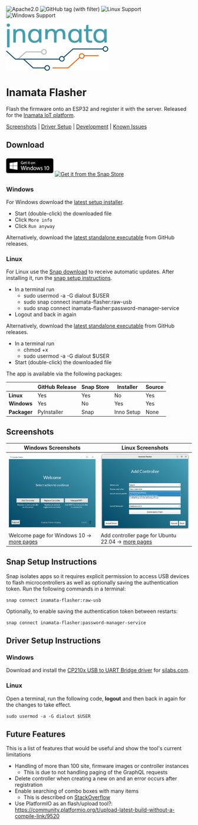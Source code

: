 ![Apache2.0](https://img.shields.io/github/license/InamataCo/Flasher)
![GitHub tag (with filter)](https://img.shields.io/github/v/tag/InamataCo/Flasher)
![Linux Support](https://img.shields.io/badge/OS-Linux-dark_green)
![Windows Support](https://img.shields.io/badge/OS-Windows-dark_green)

[![Inamata Logo](images/inamata_logo.png)][10]

# Inamata Flasher

Flash the firmware onto an ESP32 and register it with the server. Released for the [Inamata IoT platform][10].

[Screenshots](#screenshots) | [Driver Setup](#driver-setup-instructions) | [Development](doc/development.md) | [Known Issues](doc/known_issues.md)

## Download

[![Git it for Windows 10](images/windows_download_badge.png)][11]
[![Get it from the Snap Store](https://snapcraft.io/static/images/badges/en/snap-store-white.svg)](https://snapcraft.io/inamata-flasher)

### Windows

For Windows download the [latest setup installer][11].

- Start (double-click) the downloaded file
- Click `More info`
- Click `Run anyway`

Alternatively, download the [latest standalone executable][8] from GitHub releases.

### Linux

For Linux use the [Snap download][9] to receive automatic updates. After installing it, run the [snap setup instructions](#snap-setup-instructions).

- In a terminal run
  - sudo usermod -a -G dialout $USER
  - sudo snap connect inamata-flasher:raw-usb
  - sudo snap connect inamata-flasher:password-manager-service
- Logout and back in again

Alternatively, download the [latest standalone executable][8] from GitHub releases.

- In a terminal run
  - chmod +x <path-to-file>
  - sudo usermod -a -G dialout $USER
- Start (double-click) the downloaded file

The app is available via the following packages:

|              | GitHub Release | Snap Store | Installer  | Source |
| ------------ | -------------- | ---------- | ---------- | ------ |
| **Linux**    | Yes            | Yes        | No         | Yes    |
| **Windows**  | Yes            | No         | Yes        | Yes    |
| **Packager** | PyInstaller    | Snap       | Inno Setup | None   |

## Screenshots

| Windows Screenshots                                 | Linux Screenshots                                      |
| --------------------------------------------------- | ------------------------------------------------------ |
| ![Windows Welcome](screenshots/windows_welcome.png) | ![Linux Welcome](screenshots/linux_add_controller.png) |
| Welcome page for Windows 10 → [more pages][1]       | Add controller page for Ubuntu 22.04 → [more pages][2] |

## Snap Setup Instructions

Snap isolates apps so it requires explicit permission to access USB devices to flash microcontrollers as well as optionally saving the authentication token. Run the following commands in a terminal:

```
snap connect inamata-flasher:raw-usb
```

Optionally, to enable saving the authentication token between restarts:

```
snap connect inamata-flasher:password-manager-service
```

## Driver Setup Instructions

### Windows

Download and install the [CP210x USB to UART Bridge driver][4] for [silabs.com][3].

### Linux

Open a terminal, run the following code, **logout** and then back in again for the changes to take effect.

    sudo usermod -a -G dialout $USER

## Future Features

This is a list of features that would be useful and show the tool's current limitations

- Handling of more than 100 site, firmware images or controller instances
  - This is due to not handling paging of the GraphQL requests
- Delete controller when creating a new on and an error occurs after registration
- Enable searching of combo boxes with many items
  - This is described on [StackOverflow](https://stackoverflow.com/questions/4827207/how-do-i-filter-the-pyqt-qcombobox-items-based-on-the-text-input)
- Use PlatformIO as an flash/upload tool?: https://community.platformio.org/t/upload-latest-build-without-a-compile-link/9520

[1]: screenshots/windows.md
[2]: screenshots/linux.md
[3]: https://www.silabs.com/developers/usb-to-uart-bridge-vcp-drivers
[4]: https://www.silabs.com/documents/public/software/CP210x_Windows_Drivers.zip
[6]: https://github.com/espressif/arduino-esp32/blob/master/libraries/LittleFS/library.properties
[7]: https://pypi.org/project/littlefs-python/
[8]: https://github.com/InamataCo/Flasher/releases/latest
[9]: https://snapcraft.io/inamata-flasher
[10]: https://www.inamata.co
[11]: https://github.com/InamataCo/Flasher/releases/latest/download/inamata_flasher_setup.exe